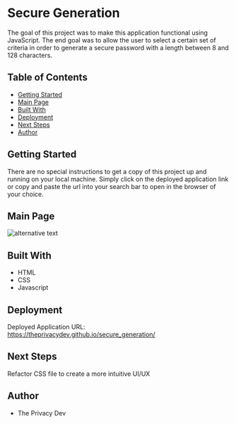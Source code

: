 # Secure Generation

The goal of this project was to make this application functional using JavaScript. The end goal was to allow the user to select a certain set of criteria in order to generate a secure password with a length between 8 and 128 characters.

## Table of Contents
* [Getting Started](#getting-started)
* [Main Page](#main-page)
* [Built With](#built-with)
* [Deployment](#deployment)
* [Next Steps](#next-steps)
* [Author](#author)


## Getting Started
There are no special instructions to get a copy of this project up and running on your local machine. Simply click on the deployed application link or copy and paste the url into your search bar to open in the browser of your choice.

## Main Page
![alternative text](./assets/images/secure-generation-photo.png )


## Built With

* HTML
* CSS
* Javascript

## Deployment 

Deployed Application URL: https://theprivacydev.github.io/secure_generation/

## Next Steps
Refactor CSS file to create a more intuitive UI/UX

 ## Author
* The Privacy Dev
